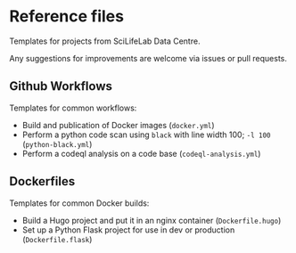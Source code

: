 # Reference files

Templates for projects from SciLifeLab Data Centre.

Any suggestions for improvements are welcome via issues or pull requests.

## Github Workflows

Templates for common workflows:

* Build and publication of Docker images (`docker.yml`)
* Perform a python code scan using `black` with line width 100; `-l 100` (`python-black.yml`)
* Perform a codeql analysis on a code base (`codeql-analysis.yml`)

## Dockerfiles

Templates for common Docker builds:

* Build a Hugo project and put it in an nginx container (`Dockerfile.hugo`)
* Set up a Python Flask project for use in dev or production (`Dockerfile.flask`)
